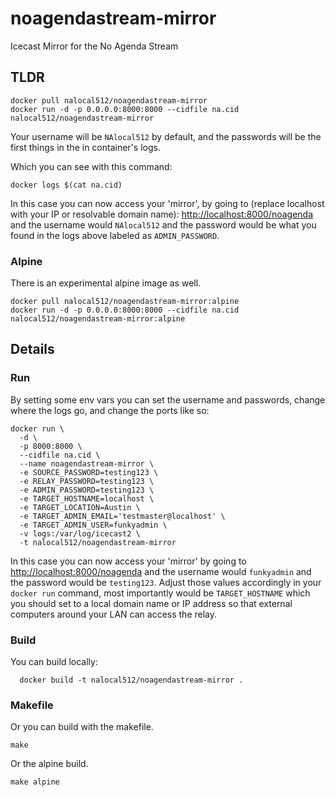 # noagendastream-mirror

Icecast Mirror for the No Agenda Stream

## TLDR

```
docker pull nalocal512/noagendastream-mirror
docker run -d -p 0.0.0.0:8000:8000 --cidfile na.cid nalocal512/noagendastream-mirror
```

Your username will be `NAlocal512` by default, and the passwords will be the first things in the in container's logs.

Which you can see with this command:

```
docker logs $(cat na.cid)
```

In this case you can now access your 'mirror', by going to (replace localhost with your IP or resolvable domain name):
[http://localhost:8000/noagenda](http://localhost:8000/noagenda)
and the username would `NAlocal512` and the password would be what you found in the logs above labeled as `ADMIN_PASSWORD`. 

### Alpine

There is an experimental alpine image as well.

```
docker pull nalocal512/noagendastream-mirror:alpine
docker run -d -p 0.0.0.0:8000:8000 --cidfile na.cid nalocal512/noagendastream-mirror:alpine
```

## Details

### Run 

By setting some env vars
you can set the username and passwords, change where the logs go, and change the ports like so:

```
docker run \
  -d \
  -p 8000:8000 \
  --cidfile na.cid \
  --name noagendastream-mirror \
  -e SOURCE_PASSWORD=testing123 \
  -e RELAY_PASSWORD=testing123 \
  -e ADMIN_PASSWORD=testing123 \
  -e TARGET_HOSTNAME=localhost \
  -e TARGET_LOCATION=Austin \
  -e TARGET_ADMIN_EMAIL='testmaster@localhost' \
  -e TARGET_ADMIN_USER=funkyadmin \
  -v logs:/var/log/icecast2 \
  -t nalocal512/noagendastream-mirror
```

In this case you can now access your 'mirror' by going to 
[http://localhost:8000/noagenda](http://localhost:8000/noagenda)
and the username would `funkyadmin` and the password would be `testing123`.  Adjust those values accordingly in your `docker run` command, most importantly would be `TARGET_HOSTNAME` which you should set to a local domain name or IP address so that external computers around your LAN can access the relay.

### Build

You can build locally:

```
  docker build -t nalocal512/noagendastream-mirror .
```

### Makefile

Or you can build with the makefile.

```
make
```

Or the alpine build.

```
make alpine
```
